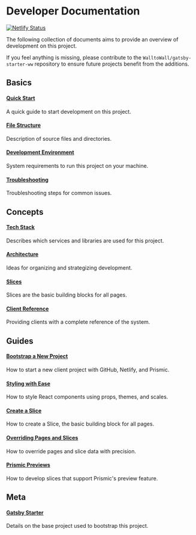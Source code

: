 # Developer Documentation

[![Netlify Status](https://api.netlify.com/api/v1/badges/89aab503-cb53-4951-b713-5211bd84e6d0/deploy-status)](https://app.netlify.com/sites/hawaiileadershipforum/deploys)

The following collection of documents aims to provide an overview of development
on this project.

If you feel anything is missing, please contribute to the
`WalltoWall/gatsby-starter-ww` repository to ensure future projects benefit from
the additions.

## Basics

#### [Quick Start](basic-quick-start.md)

A quick guide to start development on this project.

#### [File Structure](basic-file-structure.md)

Description of source files and directories.

#### [Development Environment](basic-development-environment.md)

System requirements to run this project on your machine.

#### [Troubleshooting](basic-troubleshooting.md)

Troubleshooting steps for common issues.

## Concepts

#### [Tech Stack](concept-tech-stack.md)

Describes which services and libraries are used for this project.

#### [Architecture](concept-architecture.md)

Ideas for organizing and strategizing development.

#### [Slices](concept-slices.md)

Slices are the basic building blocks for all pages.

#### [Client Reference](concept-client-reference.md)

Providing clients with a complete reference of the system.

## Guides

#### [Bootstrap a New Project](guide-bootstrap-a-new-project.md)

How to start a new client project with GitHub, Netlify, and Prismic.

#### [Styling with Ease](guide-styling-with-ease.md)

How to style React components using props, themes, and scales.

#### [Create a Slice](guide-create-a-slice.md)

How to create a Slice, the basic building block for all pages.

#### [Overriding Pages and Slices](guide-overriding-pages-and-slices.md)

How to override pages and slice data with precision.

#### [Prismic Previews](guide-prismic-previews.md)

How to develop slices that support Prismic's preview feature.

## Meta

#### [Gatsby Starter](meta-gatsby-starter.md)

Details on the base project used to bootstrap this project.
